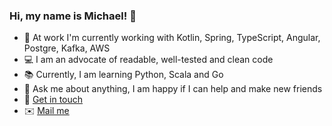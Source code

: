 ### Hi, my name is Michael! :wave:

- 🏢 At work I'm currently working with Kotlin, Spring, TypeScript, Angular, Postgre, Kafka, AWS
- 💻 I am an advocate of readable, well-tested and clean code
- 📚 Currently, I am learning Python, Scala and Go
- 💬 Ask me about anything, I am happy if I can help and make new friends
- :handshake: [Get in touch](https://www.linkedin.com/in/michaeleder-se) 
- :envelope: [Mail me](mailto:Michael.Eder@objectbay.com?subject=[GitHub]%20EnvyIT)   
 

